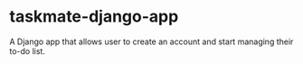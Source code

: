 # taskmate-django-app
A Django app that allows user to create an account and start managing their to-do list.
